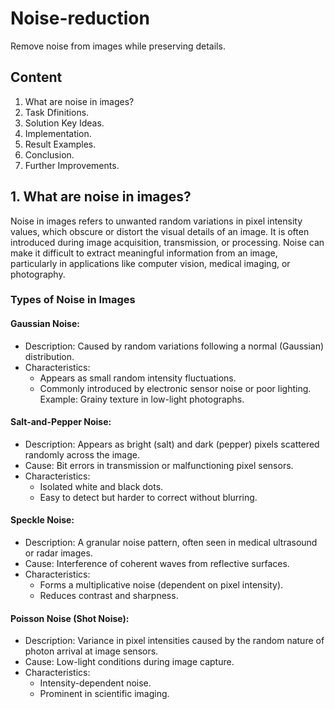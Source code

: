 # Noise-reduction
Remove noise from images while preserving details.

## Content
1. What are noise in images?
2. Task Dfinitions.
3. Solution Key Ideas.
4. Implementation.
5. Result Examples.
6. Conclusion.
7. Further Improvements.

## 1. What are noise in images?
Noise in images refers to unwanted random variations in pixel intensity values, which obscure or distort the visual details of an image. It is often introduced during image acquisition, transmission, or processing. Noise can make it difficult to extract meaningful information from an image, particularly in applications like computer vision, medical imaging, or photography.
### Types of Noise in Images
#### Gaussian Noise:
- Description: Caused by random variations following a normal (Gaussian) distribution.
- Characteristics:
	- Appears as small random intensity fluctuations.
  - Commonly introduced by electronic sensor noise or poor lighting.
Example: Grainy texture in low-light photographs.
#### Salt-and-Pepper Noise:
- Description: Appears as bright (salt) and dark (pepper) pixels scattered randomly across the image.
- Cause: Bit errors in transmission or malfunctioning pixel sensors.
- Characteristics:
	- Isolated white and black dots.
	- Easy to detect but harder to correct without blurring.
#### Speckle Noise:
- Description: A granular noise pattern, often seen in medical ultrasound or radar images.
- Cause: Interference of coherent waves from reflective surfaces.
- Characteristics:
	- Forms a multiplicative noise (dependent on pixel intensity).
	- Reduces contrast and sharpness.
#### Poisson Noise (Shot Noise):
- Description: Variance in pixel intensities caused by the random nature of photon arrival at image sensors.
- Cause: Low-light conditions during image capture.
- Characteristics:
	- Intensity-dependent noise.
	- Prominent in scientific imaging.
